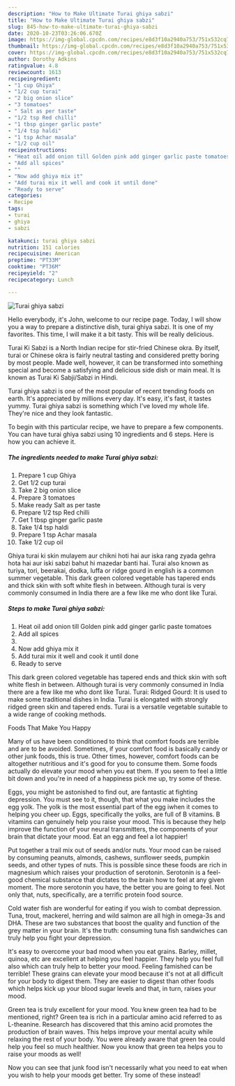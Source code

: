 ```yaml
---
description: "How to Make Ultimate Turai ghiya sabzi"
title: "How to Make Ultimate Turai ghiya sabzi"
slug: 845-how-to-make-ultimate-turai-ghiya-sabzi
date: 2020-10-23T03:26:06.670Z
image: https://img-global.cpcdn.com/recipes/e8d3f10a2940a753/751x532cq70/turai-ghiya-sabzi-recipe-main-photo.jpg
thumbnail: https://img-global.cpcdn.com/recipes/e8d3f10a2940a753/751x532cq70/turai-ghiya-sabzi-recipe-main-photo.jpg
cover: https://img-global.cpcdn.com/recipes/e8d3f10a2940a753/751x532cq70/turai-ghiya-sabzi-recipe-main-photo.jpg
author: Dorothy Adkins
ratingvalue: 4.8
reviewcount: 1613
recipeingredient:
- "1 cup Ghiya"
- "1/2 cup turai"
- "2 big onion slice"
- "3 tomatoes"
- " Salt as per taste"
- "1/2 tsp Red chilli"
- "1 tbsp ginger garlic paste"
- "1/4 tsp haldi"
- "1 tsp Achar masala"
- "1/2 cup oil"
recipeinstructions:
- "Heat oil add onion till Golden pink add ginger garlic paste tomatoes"
- "Add all spices"
- ""
- "Now add ghiya mix it"
- "Add turai mix it well and cook it until done"
- "Ready to serve"
categories:
- Recipe
tags:
- turai
- ghiya
- sabzi

katakunci: turai ghiya sabzi 
nutrition: 151 calories
recipecuisine: American
preptime: "PT33M"
cooktime: "PT36M"
recipeyield: "2"
recipecategory: Lunch

---
```



![Turai ghiya sabzi](https://img-global.cpcdn.com/recipes/e8d3f10a2940a753/751x532cq70/turai-ghiya-sabzi-recipe-main-photo.jpg)

Hello everybody, it's John, welcome to our recipe page. Today, I will show you a way to prepare a distinctive dish, turai ghiya sabzi. It is one of my favorites. This time, I will make it a bit tasty. This will be really delicious.

Turai Ki Sabzi is a North Indian recipe for stir-fried Chinese okra. By itself, turai or Chinese okra is fairly neutral tasting and considered pretty boring by most people. Made well, however, it can be transformed into something special and become a satisfying and delicious side dish or main meal. It is known as Turai Ki Sabji/Sabzi in Hindi.

Turai ghiya sabzi is one of the most popular of recent trending foods on earth. It's appreciated by millions every day. It's easy, it's fast, it tastes yummy. Turai ghiya sabzi is something which I've loved my whole life. They're nice and they look fantastic.


To begin with this particular recipe, we have to prepare a few components. You can have turai ghiya sabzi using 10 ingredients and 6 steps. Here is how you can achieve it.

<!--inarticleads1-->

##### The ingredients needed to make Turai ghiya sabzi:

1. Prepare 1 cup Ghiya
1. Get 1/2 cup turai
1. Take 2 big onion slice
1. Prepare 3 tomatoes
1. Make ready  Salt as per taste
1. Prepare 1/2 tsp Red chilli
1. Get 1 tbsp ginger garlic paste
1. Take 1/4 tsp haldi
1. Prepare 1 tsp Achar masala
1. Take 1/2 cup oil


Ghiya turai ki skin mulayem aur chikni hoti hai aur iska rang zyada gehra hota hai aur iski sabzi bahut hi mazedar banti hai. Turai also known as turiya, tori, beerakai, dodka, luffa or ridge gourd in english is a common summer vegetable. This dark green colored vegetable has tapered ends and thick skin with soft white flesh in between. Although turai is very commonly consumed in India there are a few like me who dont like Turai. 

<!--inarticleads2-->

##### Steps to make Turai ghiya sabzi:

1. Heat oil add onion till Golden pink add ginger garlic paste tomatoes
1. Add all spices
1. 
1. Now add ghiya mix it
1. Add turai mix it well and cook it until done
1. Ready to serve


This dark green colored vegetable has tapered ends and thick skin with soft white flesh in between. Although turai is very commonly consumed in India there are a few like me who dont like Turai. Turai: Ridged Gourd: It is used to make some traditional dishes in India. Turai is elongated with strongly ridged green skin and tapered ends. Turai is a versatile vegetable suitable to a wide range of cooking methods. 

Foods That Make You Happy


Many of us have been conditioned to think that comfort foods are terrible and are to be avoided. Sometimes, if your comfort food is basically candy or other junk foods, this is true. Other times, however, comfort foods can be altogether nutritious and it's good for you to consume them. Some foods actually do elevate your mood when you eat them. If you seem to feel a little bit down and you're in need of a happiness pick me up, try some of these.

Eggs, you might be astonished to find out, are fantastic at fighting depression. You must see to it, though, that what you make includes the egg yolk. The yolk is the most essential part of the egg iwhen it comes to helping you cheer up. Eggs, specifically the yolks, are full of B vitamins. B vitamins can genuinely help you raise your mood. This is because they help improve the function of your neural transmitters, the components of your brain that dictate your mood. Eat an egg and feel a lot happier!

Put together a trail mix out of seeds and/or nuts. Your mood can be raised by consuming peanuts, almonds, cashews, sunflower seeds, pumpkin seeds, and other types of nuts. This is possible since these foods are rich in magnesium which raises your production of serotonin. Serotonin is a feel-good chemical substance that dictates to the brain how to feel at any given moment. The more serotonin you have, the better you are going to feel. Not only that, nuts, specifically, are a terrific protein food source.

Cold water fish are wonderful for eating if you wish to combat depression. Tuna, trout, mackerel, herring and wild salmon are all high in omega-3s and DHA. These are two substances that boost the quality and function of the grey matter in your brain. It's the truth: consuming tuna fish sandwiches can truly help you fight your depression. 

It's easy to overcome your bad mood when you eat grains. Barley, millet, quinoa, etc are excellent at helping you feel happier. They help you feel full also which can truly help to better your mood. Feeling famished can be terrible! These grains can elevate your mood because it's not at all difficult for your body to digest them. They are easier to digest than other foods which helps kick up your blood sugar levels and that, in turn, raises your mood.

Green tea is truly excellent for your mood. You knew green tea had to be mentioned, right? Green tea is rich in a particular amino acid referred to as L-theanine. Research has discovered that this amino acid promotes the production of brain waves. This helps improve your mental acuity while relaxing the rest of your body. You were already aware that green tea could help you feel so much healthier. Now you know that green tea helps you to raise your moods as well!

Now you can see that junk food isn't necessarily what you need to eat when you wish to help your moods get better. Try some of these instead!

